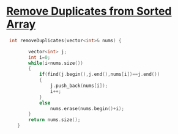 <h1><a href="https://leetcode.com/problems/remove-duplicates-from-sorted-array/">Remove Duplicates from Sorted Array</a></h1>

```cpp
 int removeDuplicates(vector<int>& nums) {

        vector<int> j;
        int i=0;
        while(i<nums.size())
        {
            if(find(j.begin(),j.end(),nums[i])==j.end())
            {
                j.push_back(nums[i]);
                i++;
            }
            else
                nums.erase(nums.begin()+i);    
        }
        return nums.size();
    }
